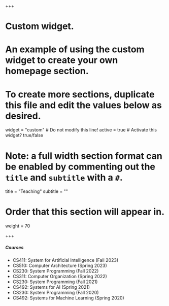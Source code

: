 +++
# Custom widget.
# An example of using the custom widget to create your own homepage section.
# To create more sections, duplicate this file and edit the values below as desired.
widget = "custom"  # Do not modify this line!
active = true  # Activate this widget? true/false

# Note: a full width section format can be enabled by commenting out the `title` and `subtitle` with a `#`.
title = "Teaching"
subtitle = ""

# Order that this section will appear in.
weight = 70

+++

#####	Courses	
-   CS411: System for Artificial Intelligence (Fall 2023)
-   CS510: Computer Architecture (Spring 2023)
-	CS230: System Programming (Fall 2022) 
-	CS311: Computer Organization (Spring 2022) 
-	CS230: System Programming (Fall 2021) 
-	CS492: Systems for AI (Spring 2021) 
-	CS230: System Programming (Fall 2020) 
-	CS492: Systems for Machine Learning (Spring 2020) 


